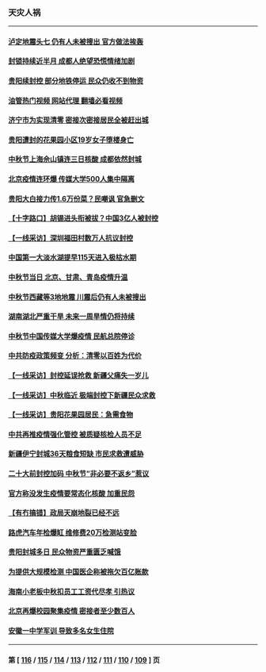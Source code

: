 ### 天灾人祸
---
#### [泸定地震头七 仍有人未被搜出 官方做法挨轰](../../pages/ncid280/n13822968.md?09121645) 
#### [封锁持续近半月 成都人绝望恐慌情绪加剧](../../pages/ncid280/n13823022.md?09121645) 
#### [贵阳续封控 部分地铁停运 民众仍收不到物资](../../pages/ncid280/n13822917.md?09121645) 
#### [油管热门视频 网站代理 翻墙必看视频](http://209.222.30.114:81/youtube.html?09121645)
#### [济宁市为实现清零 密接次密接居民全被赶出城](../../pages/ncid280/n13822740.md?09121645) 
#### [贵阳遭封的花果园小区19岁女子堕楼身亡](../../pages/ncid280/n13822482.md?09121645) 
#### [中秋节上海佘山镇连三日核酸 成都依然封城](../../pages/ncid280/n13822454.md?09121645) 
#### [北京疫情连环爆 传媒大学500人集中隔离](../../pages/ncid280/n13822014.md?09121645) 
#### [贵阳大白接力传1.6万份菜？民嘲讽 官急删文](../../pages/ncid280/n13822015.md?09121645) 
#### [【十字路口】胡锡进头衔被拔？中国3亿人被封控](../../pages/ncid280/n13821707.md?09121645) 
#### [【一线采访】深圳福田村数万人抗议封控](../../pages/ncid280/n13821333.md?09121645) 
#### [中国第一大淡水湖提早115天进入极枯水期](../../pages/ncid280/n13821490.md?09121645) 
#### [中秋节当日 北京、甘肃、青岛疫情升温](../../pages/ncid280/n13821410.md?09121645) 
#### [中秋节西藏等3地地震 川震后仍有人未被搜出](../../pages/ncid280/n13821507.md?09121645) 
#### [湖南湖北严重干旱 未来一周旱情仍将持续](../../pages/ncid280/n13821321.md?09121645) 
#### [中秋节中国传媒大学爆疫情 民航总院停诊](../../pages/ncid280/n13821300.md?09121645) 
#### [中共防疫政策频变 分析：清零以百姓为代价](../../pages/ncid280/n13821105.md?09121645) 
#### [【一线采访】封控延误抢救 新疆父痛失一岁儿](../../pages/ncid280/n13820955.md?09121645) 
#### [【一线采访】中秋临近 极端封控下新疆民众求救](../../pages/ncid280/n13820889.md?09121645) 
#### [【一线采访】贵阳花果园居民：急需食物](../../pages/ncid280/n13820652.md?09121645) 
#### [中共再推疫情强化管控 被质疑核检人员不足](../../pages/ncid280/n13820794.md?09121645) 
#### [新疆伊宁封城36天粮食短缺 市民求救遭威胁](../../pages/ncid280/n13820365.md?09121645) 
#### [二十大前封控加码 中秋节“非必要不返乡”惹议](../../pages/ncid280/n13820090.md?09121645) 
#### [官方称没发生疫情要常态化核酸 加重民怨](../../pages/ncid280/n13820097.md?09121645) 
#### [【有冇搞错】政局天崩地裂已经不远](../../pages/ncid280/n13819619.md?09121645) 
#### [路虎汽车年检爆缸 维修费20万检测站变脸](../../pages/ncid280/n13819981.md?09121645) 
#### [贵阳封城多日 民众物资严重匮乏喊饿](../../pages/ncid280/n13819813.md?09121645) 
#### [为提供大规模检测 中国医企称被拖欠百亿账款](../../pages/ncid280/n13819894.md?09121645) 
#### [海南小老板中秋扣员工工资代尽孝 引热议](../../pages/ncid280/n13819838.md?09121645) 
#### [北京再爆校园聚集疫情 密接者至少数百人](../../pages/ncid280/n13819733.md?09121645) 
#### [安徽一中学军训 导致多名女生住院](../../pages/ncid280/n13819752.md?09121645) 

---
#### 第 [ [116](./116.md?09121645) / [115](./115.md?09121645) / [114](./114.md?09121645) / [113](./113.md?09121645) / [112](./112.md?09121645) / [111](./111.md?09121645) / [110](./110.md?09121645) / [109](./109.md?09121645) ] 页
